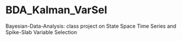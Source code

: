 # BDA_Kalman_VarSel
Bayesian-Data-Analysis: class project on State Space Time Series and Spike-Slab Variable Selection
